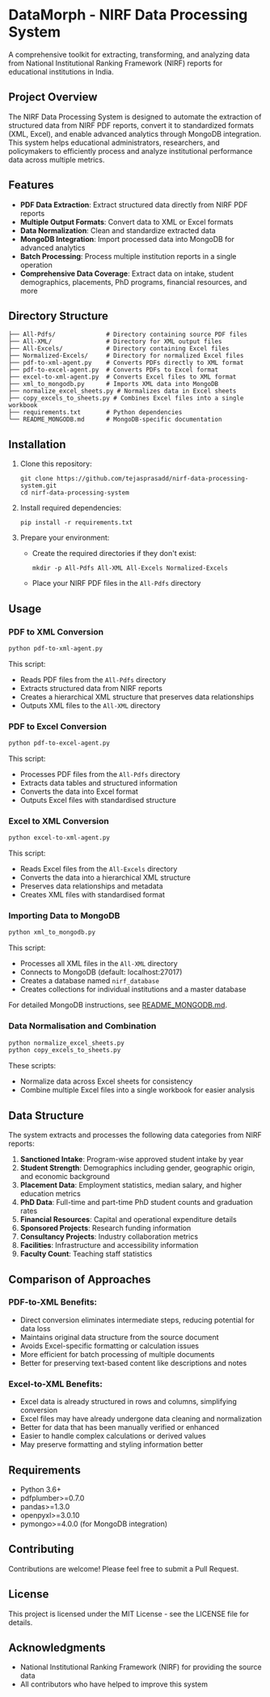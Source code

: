 # DataMorph - NIRF Data Processing System

A comprehensive toolkit for extracting, transforming, and analyzing data from National Institutional Ranking Framework (NIRF) reports for educational institutions in India.

## Project Overview

The NIRF Data Processing System is designed to automate the extraction of structured data from NIRF PDF reports, convert it to standardized formats (XML, Excel), and enable advanced analytics through MongoDB integration. This system helps educational administrators, researchers, and policymakers to efficiently process and analyze institutional performance data across multiple metrics.

## Features

- **PDF Data Extraction**: Extract structured data directly from NIRF PDF reports
- **Multiple Output Formats**: Convert data to XML or Excel formats
- **Data Normalization**: Clean and standardize extracted data
- **MongoDB Integration**: Import processed data into MongoDB for advanced analytics
- **Batch Processing**: Process multiple institution reports in a single operation
- **Comprehensive Data Coverage**: Extract data on intake, student demographics, placements, PhD programs, financial resources, and more

## Directory Structure

```
├── All-Pdfs/              # Directory containing source PDF files
├── All-XML/               # Directory for XML output files
├── All-Excels/            # Directory containing Excel files
├── Normalized-Excels/     # Directory for normalized Excel files
├── pdf-to-xml-agent.py    # Converts PDFs directly to XML format
├── pdf-to-excel-agent.py  # Converts PDFs to Excel format
├── excel-to-xml-agent.py  # Converts Excel files to XML format
├── xml_to_mongodb.py      # Imports XML data into MongoDB
├── normalize_excel_sheets.py # Normalizes data in Excel sheets
├── copy_excels_to_sheets.py # Combines Excel files into a single workbook
├── requirements.txt       # Python dependencies
└── README_MONGODB.md      # MongoDB-specific documentation
```

## Installation

1. Clone this repository:
   ```
   git clone https://github.com/tejasprasadd/nirf-data-processing-system.git
   cd nirf-data-processing-system
   ```

2. Install required dependencies:
   ```
   pip install -r requirements.txt
   ```

3. Prepare your environment:
   - Create the required directories if they don't exist:
     ```
     mkdir -p All-Pdfs All-XML All-Excels Normalized-Excels
     ```
   - Place your NIRF PDF files in the `All-Pdfs` directory

## Usage

### PDF to XML Conversion

```bash
python pdf-to-xml-agent.py
```

This script:
- Reads PDF files from the `All-Pdfs` directory
- Extracts structured data from NIRF reports
- Creates a hierarchical XML structure that preserves data relationships
- Outputs XML files to the `All-XML` directory

### PDF to Excel Conversion

```bash
python pdf-to-excel-agent.py
```

This script:
- Processes PDF files from the `All-Pdfs` directory
- Extracts data tables and structured information
- Converts the data into Excel format
- Outputs Excel files with standardised structure

### Excel to XML Conversion

```bash
python excel-to-xml-agent.py
```

This script:
- Reads Excel files from the `All-Excels` directory
- Converts the data into a hierarchical XML structure
- Preserves data relationships and metadata
- Creates XML files with standardised format

### Importing Data to MongoDB

```bash
python xml_to_mongodb.py
```

This script:
- Processes all XML files in the `All-XML` directory
- Connects to MongoDB (default: localhost:27017)
- Creates a database named `nirf_database`
- Creates collections for individual institutions and a master database

For detailed MongoDB instructions, see [README_MONGODB.md](README_MONGODB.md).

### Data Normalisation and Combination

```bash
python normalize_excel_sheets.py
python copy_excels_to_sheets.py
```

These scripts:
- Normalize data across Excel sheets for consistency
- Combine multiple Excel files into a single workbook for easier analysis

## Data Structure

The system extracts and processes the following data categories from NIRF reports:

1. **Sanctioned Intake**: Program-wise approved student intake by year
2. **Student Strength**: Demographics including gender, geographic origin, and economic background
3. **Placement Data**: Employment statistics, median salary, and higher education metrics
4. **PhD Data**: Full-time and part-time PhD student counts and graduation rates
5. **Financial Resources**: Capital and operational expenditure details
6. **Sponsored Projects**: Research funding information
7. **Consultancy Projects**: Industry collaboration metrics
8. **Facilities**: Infrastructure and accessibility information
9. **Faculty Count**: Teaching staff statistics

## Comparison of Approaches

### PDF-to-XML Benefits:
- Direct conversion eliminates intermediate steps, reducing potential for data loss
- Maintains original data structure from the source document
- Avoids Excel-specific formatting or calculation issues
- More efficient for batch processing of multiple documents
- Better for preserving text-based content like descriptions and notes

### Excel-to-XML Benefits:
- Excel data is already structured in rows and columns, simplifying conversion
- Excel files may have already undergone data cleaning and normalization
- Better for data that has been manually verified or enhanced
- Easier to handle complex calculations or derived values
- May preserve formatting and styling information better

## Requirements

- Python 3.6+
- pdfplumber>=0.7.0
- pandas>=1.3.0
- openpyxl>=3.0.10
- pymongo>=4.0.0 (for MongoDB integration)

## Contributing

Contributions are welcome! Please feel free to submit a Pull Request.

## License

This project is licensed under the MIT License - see the LICENSE file for details.

## Acknowledgments

- National Institutional Ranking Framework (NIRF) for providing the source data
- All contributors who have helped to improve this system
